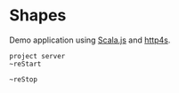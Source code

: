 # Shapes
Demo application using [Scala.js](https://www.scala-js.org/) and [http4s](https://http4s.org/).

```
project server
~reStart
```
```
~reStop
```
